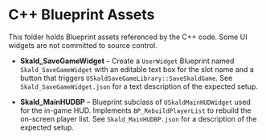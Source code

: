 # C++ Blueprint Assets

This folder holds Blueprint assets referenced by the C++ code. Some UI widgets are not committed to source control.

* **Skald_SaveGameWidget** – Create a `UserWidget` Blueprint named `Skald_SaveGameWidget` with an editable text box for the slot name and a button that triggers `USkaldSaveGameLibrary::SaveSkaldGame`. See `Skald_SaveGameWidget.json` for a text description of the expected setup.

* **Skald_MainHUDBP** – Blueprint subclass of `USkaldMainHUDWidget` used for the in-game HUD. Implements `BP_RebuildPlayerList` to rebuild the on-screen player list. See `Skald_MainHUDBP.json` for a description of the expected setup.
